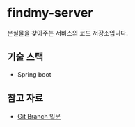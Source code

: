 # findmy-server
분실물을 찾아주는 서비스의 코드 저장소입니다.


## 기술 스택
* Spring boot


## 참고 자료
* [Git Branch 입문](https://backlog.com/git-tutorial/kr/stepup/stepup2_3.html)